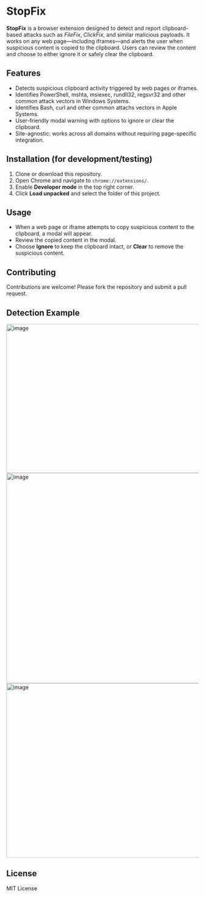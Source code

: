 # StopFix

**StopFix** is a browser extension designed to detect and report clipboard-based attacks such as *FileFix*, *ClickFix*, and similar malicious payloads. It works on any web page—including iframes—and alerts the user when suspicious content is copied to the clipboard. Users can review the content and choose to either ignore it or safely clear the clipboard.

## Features

- Detects suspicious clipboard activity triggered by web pages or iframes.
- Identifies PowerShell, mshta, msiexec, rundll32, regsvr32 and other common attack vectors in Windows Systems.
- Identifies Bash, curl and other common attachs vectors in Apple Systems.
- User-friendly modal warning with options to ignore or clear the clipboard.
- Site-agnostic: works across all domains without requiring page-specific integration.

## Installation (for development/testing)

1. Clone or download this repository.
2. Open Chrome and navigate to `chrome://extensions/`.
3. Enable **Developer mode** in the top right corner.
4. Click **Load unpacked** and select the folder of this project.

## Usage

- When a web page or iframe attempts to copy suspicious content to the clipboard, a modal will appear.
- Review the copied content in the modal.
- Choose **Ignore** to keep the clipboard intact, or **Clear** to remove the suspicious content.

## Contributing

Contributions are welcome! Please fork the repository and submit a pull request.

## Detection Example
<img width="866" height="390" alt="image" src="https://github.com/user-attachments/assets/94f4a686-9a83-4b73-8e16-d4f1a65cc2b8" />
<img width="1004" height="551" alt="image" src="https://github.com/user-attachments/assets/77baf4c2-e9a9-4861-a168-227562a11baf" />
<img width="743" height="457" alt="image" src="https://github.com/user-attachments/assets/6f3aa98d-2df0-432d-a72b-42c62880fcbd" />



## License

MIT License
